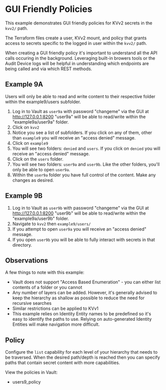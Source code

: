 # GUI Friendly Policies

This example demonstrates GUI friendly policies for KVv2 secrets in the `kvv2/` path.

The Terraform files create a user, KVv2 mount, and policy that grants access to secrets specific to the logged in user within the `kvv2/` path.

When creating a GUI friendly policy it's important to understand all the API calls occuring in the background. Leveraging built-in browers tools or the Audit Device logs will be helpful in understanding which endpoints are being called and via which REST methods.

## Example 9A

Users will only be able to read and write content to their respective folder within the example9/users subfolder.

1. Log in to Vault as `user9a` with password "changeme" via the GUI at <http://127.0.0.1:8200>
    "user9a" will be able to read/write within the "example9a/user9a" folder.
2. Click on `kvv2`
3. Notice you see a list of subfolders. If you click on any of them, other than `example9` you will receive an "access denied" message.
4. Click on `example9`
5. You will see two folders: `denied` and `users`. If you click on `denied` you will receive an "access denied" message.
6. Click on the `users` folder.
7. You will see two folders: `user9a` and `user9b`. Like the other folders, you'll only be able to open `user9a`.
8. Within the `user9a` folder you have full control of the content. Make any changes as desired.

## Example 9B

1. Log in to Vault as `user9b` with password "changeme" via the GUI at <http://127.0.0.1:8200>
    "user9b" will be able to read/write within the "example9a/user9b" folder.
2. Navigate to `kvv2` then `example9/users/`
3. If you attempt to open `user9a` you will receive an "access denied" message.
4. If you open `user9b` you will be able to fully interact with secrets in that directory.

## Observations

A few things to note with this example:

* Vault does not support "Access Based Enumeration" - you can either list contents of a folder or you cannot
* Any number of layers can be added. However, it's generally advised to keep the hierarchy as shallow as possible to reduce the need for recursive searches
* Similar restrictions can be applied to KVv1
* This example relies on Identity Entity names to be predefined so it's easy to identify the paths to use. Relying on auto-generated Identity Entities will make navigation more difficult.

## Policy

Configure the `list` capability for each level of your hierarchy that needs to be traversed. When the desired path/depth is reached then you can specify paths that contain secret content with more capabilities.

View the policies in Vault:

* users9_policy
